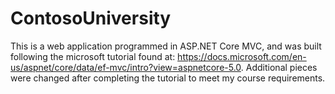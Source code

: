 # ContosoUniversity

This is a web application programmed in ASP.NET Core MVC, and was built following the microsoft tutorial found at: 
  https://docs.microsoft.com/en-us/aspnet/core/data/ef-mvc/intro?view=aspnetcore-5.0.
Additional pieces were changed after completing the tutorial to meet my course requirements.
